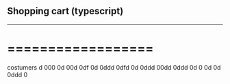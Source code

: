 ## Shopping cart (typescript)
---------------------------
==================
=================

costumers
d
000
0d
00d
0df
0d
0ddd
0dfd
0d
0ddd
00dd
0ddd
0d
0
0d
0d
0ddd
0
